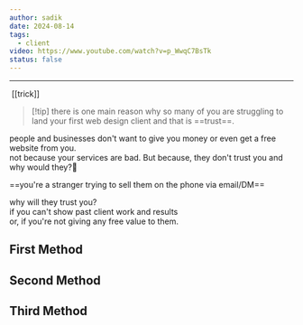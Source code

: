 ```yaml
---
author: sadik
date: 2024-08-14
tags:
  - client
video: https://www.youtube.com/watch?v=p_WwqC7BsTk
status: false
---
```


---
 [[trick]]
 
> [!tip] there is one main reason why so many of you are struggling to land your first web design client and that is ==trust==.


people and businesses don't want to give you money or even get a free website from you.\
not because your services are bad. But because, they don't trust you and why would they?🥠

==you're a stranger trying to sell them on the phone via email/DM==


why will they trust you?\
if you can't show past client work and results\
or, if you're not giving any free value to them.


## First Method


## Second Method


## Third Method 

